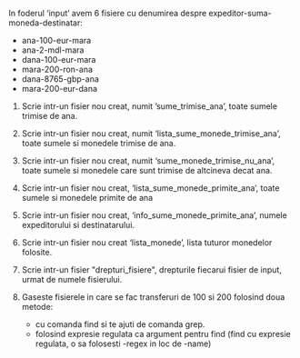 In foderul ‘input’ avem 6 fisiere cu denumirea despre  expeditor-suma-moneda-destinatar:

* ana-100-eur-mara
* ana-2-mdl-mara
* dana-100-eur-mara
* mara-200-ron-ana
* dana-8765-gbp-ana
* mara-200-eur-dana


1. Scrie intr-un fisier nou creat, numit ’sume_trimise_ana’, toate sumele  trimise de ana. 

2. Scrie intr-un fisier nou creat, numit ‘lista_sume_monede_trimise_ana’, toate sumele si monedele trimise de ana.

3. Scrie intr-un fisier nou creat, numit ‘sume_monede_trimise_nu_ana’, toate sumele si monedele care sunt trimise de altcineva decat ana.

4. Scrie intr-un fisier nou creat, ‘lista_sume_monede_primite_ana’, toate sumele si monedele primite de ana

5. Scrie intr-un fisier nou creat, ‘info_sume_monede_primite_ana’, numele expeditorului si destinatarului.

6. Scrie intr-un fisier nou creat  ‘lista_monede’, lista tuturor monedelor folosite. 
   
7. Scrie intr-un fisier "drepturi_fisiere", drepturile fiecarui fisier de input, urmat de numele fisierului.
   
8. Gaseste fisierele in care se fac transferuri de 100 si 200 folosind doua metode: 
    * cu comanda find si te ajuti de comanda grep.
    * folosind expresie regulata ca argument pentru find (find cu expresie regulata, o sa folosesti -regex in loc de -name)
